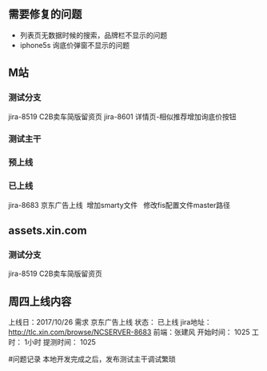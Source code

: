## 需要修复的问题
- 列表页无数据时候的搜索，品牌栏不显示的问题
- iphone5s 询底价弹窗不显示的问题
## M站
### 测试分支
jira-8519 C2B卖车简版留资页
jira-8601 详情页-相似推荐增加询底价按钮 
### 测试主干


### 预上线

### 已上线
jira-8683 京东广告上线  增加smarty文件   修改fis配置文件master路径
## assets.xin.com
### 测试分支
jira-8519 C2B卖车简版留资页

##  周四上线内容
上线日：2017/10/26
需求   京东广告上线
状态： 已上线 
jira地址：http://tlc.xin.com/browse/NCSERVER-8683
前端：张建风
开始时间： 1025
工时：	    1小时
提测时间： 1025



#问题记录
本地开发完成之后，发布测试主干调试繁琐

